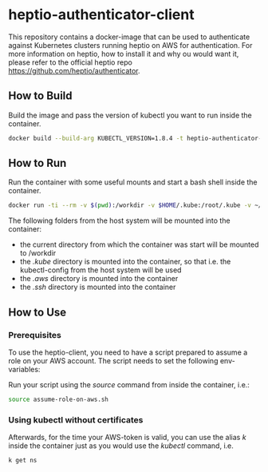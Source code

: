 # heptio-authenticator-client
This repository contains a docker-image that can be used to authenticate against Kubernetes clusters running heptio on AWS for authentication.
For more information on heptio, how to install it and why ou would want it, please refer to the official heptio repo https://github.com/heptio/authenticator.


## How to Build
Build the image and pass the version of kubectl you want to run inside the container.

```bash
docker build --build-arg KUBECTL_VERSION=1.8.4 -t heptio-authenticator-client .
```


## How to Run
Run the container with some useful mounts and start a bash shell inside the container.

```bash
docker run -ti --rm -v $(pwd):/workdir -v $HOME/.kube:/root/.kube -v ~/.aws:/root/.aws -v $HOME/.ssh:/root/.ssh heptio-authenticator-client bash
```

The following folders from the host system will be mounted into the container:

- the current directory from which the container was start will be mounted to /workdir
- the *.kube* directory is mounted into the container, so that i.e. the kubectl-config from the host system will be used
- the *.aws* directory is mounted into the container
- the *.ssh* directory is mounted into the container

## How to Use

### Prerequisites

To use the heptio-client, you need to have a script prepared to assume a role on your AWS account.
The script needs to set the following env-variables:

Run your script using the *source* command from inside the container, i.e.:

```bash
source assume-role-on-aws.sh
```

### Using kubectl without certificates

Afterwards, for the time your AWS-token is valid, you can use the alias *k* inside the container just as you would use the *kubectl* command,
i.e.

```bash
k get ns
```
